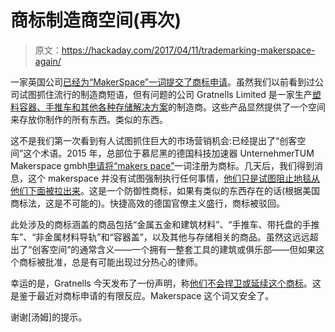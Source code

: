 # 商标制造商空间(再次)

> 原文：<https://hackaday.com/2017/04/11/trademarking-makerspace-again/>

一家英国公司[已经为“MakerSpace”一词提交了商标申请](https://www.ipo.gov.uk/tmcase/Results/4/EU016191901)。虽然我们以前看到过公司试图抓住流行的制造商短语，但有问题的公司 Gratnells Limited 是一家生产[塑料容器、手推车和其他各种存储解决方案](http://www.gratnells.com/)的制造商。这些产品显然提供了一个空间来存放你制作的所有东西。类似的东西。

这不是我们第一次看到有人试图抓住巨大的市场营销机会:已经提出了“创客空间”这个术语。2015 年，总部位于慕尼黑的德国科技加速器 UnternehmerTUM Makerspace gmbh[申请将“makers pace”](http://hackaday.com/2015/05/05/trademarking-makerspace/)一词注册为商标。几天后，我们得到消息，这个 makerspace 并没有试图强制执行任何事情，[他们只是试图阻止地毯从他们下面被拉出来](http://hackaday.com/2016/01/13/makerspace-trademark-application-rejected/)。这是一个防御性商标，如果有类似的东西存在的话(根据美国商标法，这是不可能的)。快捷高效的德国官僚主义盛行，商标被驳回。

此处涉及的商标涵盖的商品包括“金属五金和建筑材料”、“手推车、带托盘的手推车”、“非金属材料导轨”和“容器盖”，以及其他与存储相关的商品。虽然这远远超出了“创客空间”的通常含义——一个拥有一整套工具的建筑或俱乐部——但如果这个商标被批准，总是有可能出现过分热心的律师。

幸运的是，Gratnells 今天发布了一份声明，称[他们不会捍卫或延续这个商标](http://www.gratnells.com/News/makerspaceupdate.aspx)。这是鉴于最近对商标申请的有限反应。Makerspace 这个词又安全了。

谢谢[汤姆]的提示。